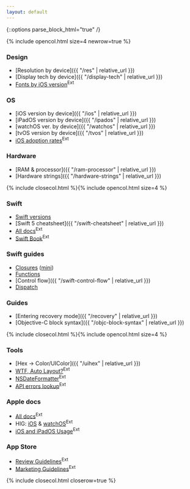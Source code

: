 ```yaml
---
layout: default
---
```

{::options parse_block_html="true" /}

{% include opencol.html size=4 newrow=true %}

### Design

* [Resolution by device]({{ "/res" | relative_url }})
* [Display tech by device]({{ "/display-tech" | relative_url }})
* [Fonts by iOS version](http://iosfonts.com/)<sup class="ext">Ext</sup>

### OS

* [iOS version by device]({{ "/ios" | relative_url }})
* [iPadOS version by device]({{ "/ipados" | relative_url }})
* [watchOS ver. by device]({{ "/watchos" | relative_url }})
* [tvOS version by device]({{ "/tvos" | relative_url }})
* [iOS adoption rates](https://developer.apple.com/support/app-store/)<sup class="ext">Ext</sup>

### Hardware

* [RAM & processor]({{ "/ram-processor" | relative_url }})
* [Hardware strings]({{ "/hardware-strings" | relative_url }})

{% include closecol.html %}{% include opencol.html size=4 %}

### Swift

* [Swift versions](https://swiftly.dev/swift-versions)
* [Swift 5 cheatsheet]({{ "/swift-cheatsheet" | relative_url }})
* [All docs](https://swift.org/documentation/)<sup class="ext">Ext</sup>
* [Swift Book](https://docs.swift.org/swift-book/)<sup class="ext">Ext</sup>

### Swift guides

* [Closures](https://swiftly.dev/closures) ([mini](https://swiftly.dev/closures-mini/))
* [Functions](https://swiftly.dev/functions)
* [Control flow]({{ "/swift-control-flow" | relative_url }})
* [Dispatch](https://swiftly.dev/dispatch)

### Guides

* [Entering recovery mode]({{ "/recovery" | relative_url }})
* [Objective-C block syntax]({{ "/objc-block-syntax" | relative_url }})

{% include closecol.html %}{% include opencol.html size=4 %}

### Tools

* [Hex → Color/UIColor]({{ "/uihex" | relative_url }})
* [WTF, Auto Layout?](https://www.wtfautolayout.com/)<sup class="ext">Ext</sup>
* [NSDateFormatter](http://nsdateformatter.com/)<sup class="ext">Ext</sup>
* [API errors lookup](https://osstatus.com)<sup class="ext">Ext</sup>

### Apple docs

* [All docs](https://developer.apple.com/documentation/)<sup class="ext">Ext</sup>
* HIG: [iOS](https://developer.apple.com/ios/human-interface-guidelines/overview/themes/) & [watchOS](https://developer.apple.com/watchos/human-interface-guidelines/overview/themes/)<sup class="ext">Ext</sup>
* [iOS and iPadOS Usage](https://developer.apple.com/support/app-store/)<sup class="ext">Ext</sup>

### App Store

* [Review Guidelines](https://developer.apple.com/app-store/review/guidelines/)<sup class="ext">Ext</sup>
* [Marketing Guidelines](https://developer.apple.com/app-store/marketing/guidelines/)<sup class="ext">Ext</sup>

{% include closecol.html closerow=true %}
